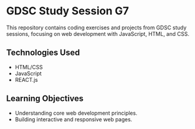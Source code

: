 # GDSC Study Session G7

This repository contains coding exercises and projects from GDSC study sessions, focusing on web development with JavaScript, HTML, and CSS.

## Technologies Used
- HTML/CSS
- JavaScript
- REACT.js

## Learning Objectives
- Understanding core web development principles.
- Building interactive and responsive web pages.


